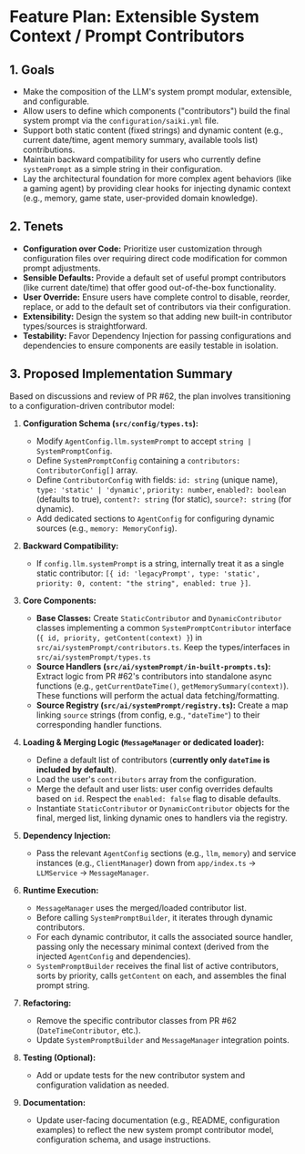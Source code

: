 # Feature Plan: Extensible System Context / Prompt Contributors

## 1. Goals

*   Make the composition of the LLM's system prompt modular, extensible, and configurable.
*   Allow users to define which components ("contributors") build the final system prompt via the `configuration/saiki.yml` file.
*   Support both static content (fixed strings) and dynamic content (e.g., current date/time, agent memory summary, available tools list) contributions.
*   Maintain backward compatibility for users who currently define `systemPrompt` as a simple string in their configuration.
*   Lay the architectural foundation for more complex agent behaviors (like a gaming agent) by providing clear hooks for injecting dynamic context (e.g., memory, game state, user-provided domain knowledge).

## 2. Tenets

*   **Configuration over Code:** Prioritize user customization through configuration files over requiring direct code modification for common prompt adjustments.
*   **Sensible Defaults:** Provide a default set of useful prompt contributors (like current date/time) that offer good out-of-the-box functionality.
*   **User Override:** Ensure users have complete control to disable, reorder, replace, or add to the default set of contributors via their configuration.
*   **Extensibility:** Design the system so that adding new built-in contributor types/sources is straightforward.
*   **Testability:** Favor Dependency Injection for passing configurations and dependencies to ensure components are easily testable in isolation.

## 3. Proposed Implementation Summary

Based on discussions and review of PR #62, the plan involves transitioning to a configuration-driven contributor model:

1.  **Configuration Schema (`src/config/types.ts`):**
    *   Modify `AgentConfig.llm.systemPrompt` to accept `string | SystemPromptConfig`.
    *   Define `SystemPromptConfig` containing a `contributors: ContributorConfig[]` array.
    *   Define `ContributorConfig` with fields: `id: string` (unique name), `type: 'static' | 'dynamic'`, `priority: number`, `enabled?: boolean` (defaults to true), `content?: string` (for static), `source?: string` (for dynamic).
    *   Add dedicated sections to `AgentConfig` for configuring dynamic sources (e.g., `memory: MemoryConfig`).

2.  **Backward Compatibility:**
    *   If `config.llm.systemPrompt` is a string, internally treat it as a single static contributor: `[{ id: 'legacyPrompt', type: 'static', priority: 0, content: "the string", enabled: true }]`.

3.  **Core Components:**
    *   **Base Classes:** Create `StaticContributor` and `DynamicContributor` classes implementing a common `SystemPromptContributor` interface (`{ id, priority, getContent(context) }`) in `src/ai/systemPrompt/contributors.ts`. Keep the types/interfaces in `src/ai/systemPrompt/types.ts`
    *   **Source Handlers (`src/ai/systemPrompt/in-built-prompts.ts`):** Extract logic from PR #62's contributors into standalone async functions (e.g., `getCurrentDateTime()`, `getMemorySummary(context)`). These functions will perform the actual data fetching/formatting.
    *   **Source Registry (`src/ai/systemPrompt/registry.ts`):** Create a map linking `source` strings (from config, e.g., `"dateTime"`) to their corresponding handler functions.

4.  **Loading & Merging Logic (`MessageManager` or dedicated loader):**
    *   Define a default list of contributors (**currently only `dateTime` is included by default**).
    *   Load the user's `contributors` array from the configuration.
    *   Merge the default and user lists: user config overrides defaults based on `id`. Respect the `enabled: false` flag to disable defaults.
    *   Instantiate `StaticContributor` or `DynamicContributor` objects for the final, merged list, linking dynamic ones to handlers via the registry.

5.  **Dependency Injection:**
    *   Pass the relevant `AgentConfig` sections (e.g., `llm`, `memory`) and service instances (e.g., `ClientManager`) down from `app/index.ts` -> `LLMService` -> `MessageManager`.

6.  **Runtime Execution:**
    *   `MessageManager` uses the merged/loaded contributor list.
    *   Before calling `SystemPromptBuilder`, it iterates through dynamic contributors.
    *   For each dynamic contributor, it calls the associated source handler, passing only the necessary minimal context (derived from the injected `AgentConfig` and dependencies).
    *   `SystemPromptBuilder` receives the final list of active contributors, sorts by priority, calls `getContent` on each, and assembles the final prompt string.

7.  **Refactoring:**
    *   Remove the specific contributor classes from PR #62 (`DateTimeContributor`, etc.).
    *   Update `SystemPromptBuilder` and `MessageManager` integration points.

8.  **Testing (Optional):**
    *   Add or update tests for the new contributor system and configuration validation as needed.

9.  **Documentation:**
    *   Update user-facing documentation (e.g., README, configuration examples) to reflect the new system prompt contributor model, configuration schema, and usage instructions. 